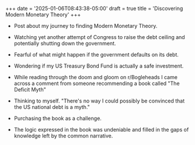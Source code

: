 +++
date = '2025-01-06T08:43:38-05:00'
draft = true
title = 'Discovering Modern Monetary Theory'
+++

- Post about my journey to finding Modern Monetary Theory.

- Watching yet another attempt of Congress to raise the debt ceiling and potentially shutting down the government.
- Fearful of what might happen if the government defaults on its debt.
- Wondering if my US Treasury Bond Fund is actually a safe investment.

- While reading through the doom and gloom on r/Bogleheads I came across a comment from someone recommending a book called "The Deficit Myth"
- Thinking to myself. "There's no way I could possibly be convinced that the US national debt is a myth."
- Purchasing the book as a challenge.
- The logic expressed in the book was undeniable and filled in the gaps of knowledge left by the common narrative.